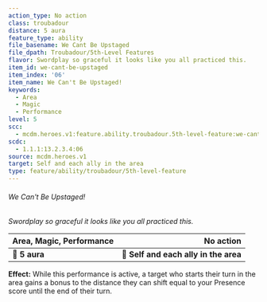 ```yaml
---
action_type: No action
class: troubadour
distance: 5 aura
feature_type: ability
file_basename: We Cant Be Upstaged
file_dpath: Troubadour/5th-Level Features
flavor: Swordplay so graceful it looks like you all practiced this.
item_id: we-cant-be-upstaged
item_index: '06'
item_name: We Can't Be Upstaged!
keywords:
  - Area
  - Magic
  - Performance
level: 5
scc:
  - mcdm.heroes.v1:feature.ability.troubadour.5th-level-feature:we-cant-be-upstaged
scdc:
  - 1.1.1:13.2.3.4:06
source: mcdm.heroes.v1
target: Self and each ally in the area
type: feature/ability/troubadour/5th-level-feature
---
```


###### We Can't Be Upstaged!

*Swordplay so graceful it looks like you all practiced this.*

| **Area, Magic, Performance** |                         **No action** |
| ---------------------------- | ------------------------------------: |
| **📏 5 aura**                | **🎯 Self and each ally in the area** |

**Effect:** While this performance is active, a target who starts their turn in the area gains a bonus to the distance they can shift equal to your Presence score until the end of their turn.
